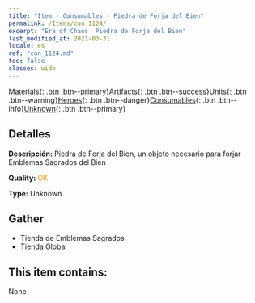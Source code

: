 ```yaml
---
title: "Item - Consumables - Piedra de Forja del Bien"
permalink: /Items/con_1124/
excerpt: "Era of Chaos  Piedra de Forja del Bien"
last_modified_at: 2021-03-31
locale: es
ref: "con_1124.md"
toc: false
classes: wide
---
```

 [Materials](/es/Items/){: .btn .btn--primary}[Artifacts](/es/Items/Artifacts/){: .btn .btn--success}[Units](/es/Items/Units/){: .btn .btn--warning}[Heroes](/es/Items/Heroes/){: .btn .btn--danger}[Consumables](/es/Items/Consumables/){: .btn .btn--info}[Unknown](/es/Items/Unknown/){: .btn .btn--primary}

## Detalles
 **Descripción:** Piedra de Forja del Bien, un objeto necesario para forjar Emblemas Sagrados del Bien

 **Quality:** <span style="color: #FF8C00">OK</span>

 **Type:** Unknown

## Gather

*    Tienda de Emblemas Sagrados 
*    Tienda Global 

## This item contains:

  None

